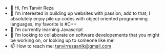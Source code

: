 - 👋 Hi, I’m Tanvir Reza
- 👀 I’m interested in building up websites with passion, add to that, I absolutely enjoy pile up codes with object oriented programming languages,  my favorite is #C++ 
- 🌱 I’m currently learning Javascript 
- 💞️ I’m looking to collaborate on software developements that you might be working on, or looking up to someone like me!
- 📫 How to reach me: tanvirrezaanik@gmail.com

<!---
Anikreza/Anikreza is a ✨ special ✨ repository because its `README.md` (this file) appears on your GitHub profile.
You can click the Preview link to take a look at your changes.
--->
